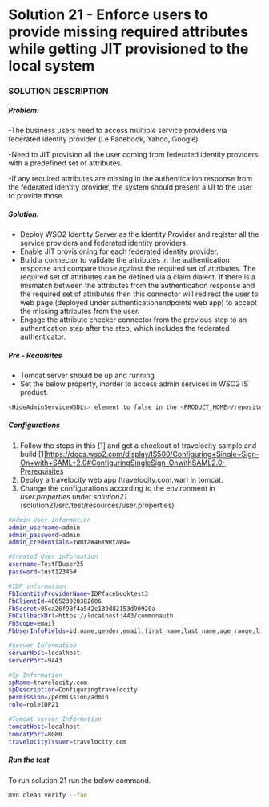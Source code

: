 # Solution 21 - Enforce users to provide missing required attributes while getting JIT provisioned to the local system

### SOLUTION DESCRIPTION

##### Problem:

-The business users need to access multiple service providers via federated identity provider (i.e Facebook, Yahoo, Google).

-Need to JIT provision all the user coming from federated identity providers with a predefined set of attributes.

-If any required attributes are missing in the authentication response from the federated identity provider, the system should present a UI to the user to provide those.

##### Solution:

- Deploy WSO2 Identity Server as the Identity Provider and register all the service providers and federated identity providers.
- Enable JIT provisioning for each federated identity provider.
- Build a connector to validate the attributes in the authentication response and compare those against the required set of attributes. The required set of attributes can be defined via a claim dialect. If there is a mismatch between the attributes from the authentication response and the required set of attributes then this connector will redirect the user to web page (deployed under authenticationendpoints web app) to accept the missing attributes from the user.
- Engage the attribute checker connector from the previous step to an authentication step after the step, which includes the federated authenticator.

#####  Pre - Requisites
- Tomcat server should be up and running
-  Set the below property, inorder to access admin services in WSO2 IS product.
```sh
<HideAdminServiceWSDLs> element to false in the <PRODUCT_HOME>/repository/conf/carbon.xml file.
```
##### Configurations
1. Follow the steps in this [1] and get a checkout of travelocity sample and build
    [1]https://docs.wso2.com/display/IS500/Configuring+Single+Sign-On+with+SAML+2.0#ConfiguringSingleSign-OnwithSAML2.0-Prerequisites
2. Deploy a travelocity web app (travelocity.com.war) in tomcat.
3. Change the configurations according to the environment in *user.properties* under *solution21*. (solution21/src/test/resources/user.properties)
```sh
#Admin User information
admin_username=admin
admin_password=admin
admin_credentials=YWRtaW46YWRtaW4=

#Created User information
username=TestFBuser25
password=test12345#

#IDP information
FbIdentityProviderName=IDPfacebooktest3
FbClientId=486523028382606
FbSecret=05ca26f98f4a542e139d82153d90920a
FbCallbackUrl=https://localhost:443/commonauth
FbScope=email
FbUserInfoFields=id,name,gender,email,first_name,last_name,age_range,link

#server Information
serverHost=localhost
serverPort=9443

#Sp Information
spName=travelocity.com
spDescription=Configuringtravelocity
permission=/permission/admin
role=roleIDP21

#Tomcat server Information
tomcatHost=localhost
tomcatPort=8080
travelocityIssuer=travelocity.com
```
##### Run the test
To run solution 21 run the below command.
```sh
mvn clean verify --fae
```